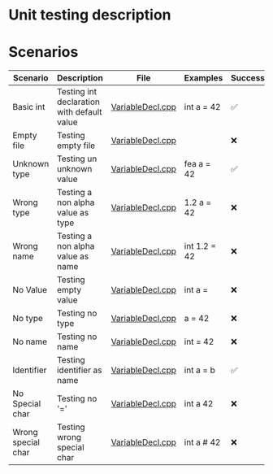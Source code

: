 # Unit testing description

# Scenarios

| Scenario              | Description                                   | File                                                      | Examples      | Success   |
| --------------------- | --------------------------------------------- | --------------------------------------------------------- | ------------- | --------- |
| Basic int             | Testing int declaration with default value    | [VariableDecl.cpp](../../../tests/unit/VariableDecl.cpp)  | int a = 42    | ✅        |
| Empty file            | Testing empty file                            | [VariableDecl.cpp](../../../tests/unit/VariableDecl.cpp)  |               | ❌        |
| Unknown type          | Testing un unknown value                      | [VariableDecl.cpp](../../../tests/unit/VariableDecl.cpp)  | fea a = 42    | ✅        |
| Wrong type            | Testing a non alpha value as type             | [VariableDecl.cpp](../../../tests/unit/VariableDecl.cpp)  | 1.2 a = 42    | ❌        |
| Wrong name            | Testing a non alpha value as name             | [VariableDecl.cpp](../../../tests/unit/VariableDecl.cpp)  | int 1.2 = 42  | ❌        |
| No Value              | Testing empty value                           | [VariableDecl.cpp](../../../tests/unit/VariableDecl.cpp)  | int a =       | ❌        |
| No type               | Testing no type                               | [VariableDecl.cpp](../../../tests/unit/VariableDecl.cpp)  | a = 42        | ❌        |
| No name               | Testing no name                               | [VariableDecl.cpp](../../../tests/unit/VariableDecl.cpp)  | int = 42      | ❌        |
| Identifier            | Testing identifier as name                    | [VariableDecl.cpp](../../../tests/unit/VariableDecl.cpp)  | int a = b     | ✅        |
| No Special char       | Testing no '='                                | [VariableDecl.cpp](../../../tests/unit/VariableDecl.cpp)  | int a 42      | ❌        |
| Wrong special char    | Testing wrong special char                    | [VariableDecl.cpp](../../../tests/unit/VariableDecl.cpp)  | int a # 42    | ❌        |